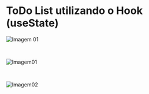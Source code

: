 # ToDo List utilizando o Hook (useState)

![Imagem 01](https://github.com/NicolasLimaDEV/TODO-React-useState/assets/91435296/46935faa-94de-40de-bca2-e6d7039a789e)

</br> 

![Imagem01](https://github.com/NicolasLimaDEV/TODO-React-useState/assets/91435296/87ca20b9-02bb-4131-89ec-73307bb72eea)

</br>

![Imagem02](https://github.com/NicolasLimaDEV/TODO-React-useState/assets/91435296/10c87420-c37d-47dc-a4a1-8f1e2c69b30c)
